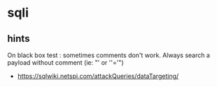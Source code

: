 # sqli

## hints

On black box test : sometimes comments don't work. Always search a payload without comment (ie: "' or ''='")

* https://sqlwiki.netspi.com/attackQueries/dataTargeting/
